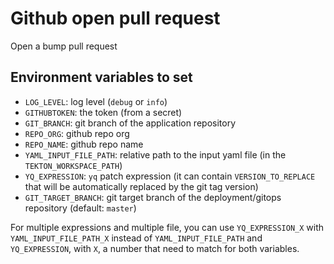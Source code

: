 # Github open pull request

Open a bump pull request

## Environment variables to set

* `LOG_LEVEL`: log level (`debug` or `info`)
* `GITHUBTOKEN`: the token (from a secret)
* `GIT_BRANCH`: git branch of the application repository
* `REPO_ORG`: github repo org
* `REPO_NAME`: github repo name
* `YAML_INPUT_FILE_PATH`: relative path to the input yaml file (in the `TEKTON_WORKSPACE_PATH`)
* `YQ_EXPRESSION`: `yq` patch expression (it can contain `VERSION_TO_REPLACE` that will be automatically replaced by the git tag version)
* `GIT_TARGET_BRANCH`: git target branch of the deployment/gitops repository (default: `master`)

For multiple expressions and multiple file, you can use `YQ_EXPRESSION_X` with `YAML_INPUT_FILE_PATH_X` instead of `YAML_INPUT_FILE_PATH` and `YQ_EXPRESSION`, with `X`, a number that need to match for both variables.
